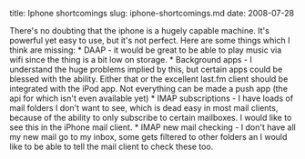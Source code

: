 title: Iphone shortcomings
slug: iphone-shortcomings.md
date: 2008-07-28


There's no doubting that the iphone is a hugely capable machine. It's powerful yet easy to use, but it's not perfect. Here are some things which I think are missing:
\* DAAP - it would be great to be able to play music via wifi since the thing is a bit low on storage.
\* Background apps - I understand the huge problems implied by this, but certain apps could be blessed with the ability. Either that or the excellent last.fm client should be integrated with the iPod app. Not everything can be made a push app (the api for which isn't even available yet)
\* IMAP subscriptions - I have loads of mail folders I don't want to see, which is dead easy in most mail clients, because of the ability to only subscribe to certain mailboxes. I would like to see this in the iPhone mail client.
\* IMAP new mail checking - I don't have all my new mail go to my inbox, some gets filtered to other folders an I would like to be able to tell the mail client to check these too.